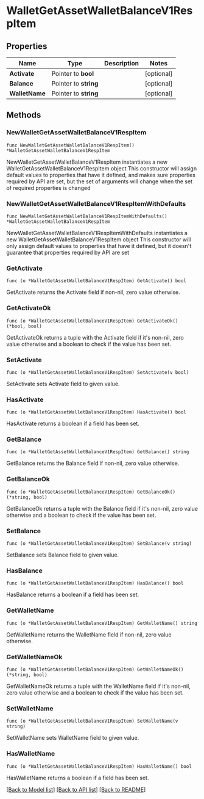 # WalletGetAssetWalletBalanceV1RespItem

## Properties

Name | Type | Description | Notes
------------ | ------------- | ------------- | -------------
**Activate** | Pointer to **bool** |  | [optional] 
**Balance** | Pointer to **string** |  | [optional] 
**WalletName** | Pointer to **string** |  | [optional] 

## Methods

### NewWalletGetAssetWalletBalanceV1RespItem

`func NewWalletGetAssetWalletBalanceV1RespItem() *WalletGetAssetWalletBalanceV1RespItem`

NewWalletGetAssetWalletBalanceV1RespItem instantiates a new WalletGetAssetWalletBalanceV1RespItem object
This constructor will assign default values to properties that have it defined,
and makes sure properties required by API are set, but the set of arguments
will change when the set of required properties is changed

### NewWalletGetAssetWalletBalanceV1RespItemWithDefaults

`func NewWalletGetAssetWalletBalanceV1RespItemWithDefaults() *WalletGetAssetWalletBalanceV1RespItem`

NewWalletGetAssetWalletBalanceV1RespItemWithDefaults instantiates a new WalletGetAssetWalletBalanceV1RespItem object
This constructor will only assign default values to properties that have it defined,
but it doesn't guarantee that properties required by API are set

### GetActivate

`func (o *WalletGetAssetWalletBalanceV1RespItem) GetActivate() bool`

GetActivate returns the Activate field if non-nil, zero value otherwise.

### GetActivateOk

`func (o *WalletGetAssetWalletBalanceV1RespItem) GetActivateOk() (*bool, bool)`

GetActivateOk returns a tuple with the Activate field if it's non-nil, zero value otherwise
and a boolean to check if the value has been set.

### SetActivate

`func (o *WalletGetAssetWalletBalanceV1RespItem) SetActivate(v bool)`

SetActivate sets Activate field to given value.

### HasActivate

`func (o *WalletGetAssetWalletBalanceV1RespItem) HasActivate() bool`

HasActivate returns a boolean if a field has been set.

### GetBalance

`func (o *WalletGetAssetWalletBalanceV1RespItem) GetBalance() string`

GetBalance returns the Balance field if non-nil, zero value otherwise.

### GetBalanceOk

`func (o *WalletGetAssetWalletBalanceV1RespItem) GetBalanceOk() (*string, bool)`

GetBalanceOk returns a tuple with the Balance field if it's non-nil, zero value otherwise
and a boolean to check if the value has been set.

### SetBalance

`func (o *WalletGetAssetWalletBalanceV1RespItem) SetBalance(v string)`

SetBalance sets Balance field to given value.

### HasBalance

`func (o *WalletGetAssetWalletBalanceV1RespItem) HasBalance() bool`

HasBalance returns a boolean if a field has been set.

### GetWalletName

`func (o *WalletGetAssetWalletBalanceV1RespItem) GetWalletName() string`

GetWalletName returns the WalletName field if non-nil, zero value otherwise.

### GetWalletNameOk

`func (o *WalletGetAssetWalletBalanceV1RespItem) GetWalletNameOk() (*string, bool)`

GetWalletNameOk returns a tuple with the WalletName field if it's non-nil, zero value otherwise
and a boolean to check if the value has been set.

### SetWalletName

`func (o *WalletGetAssetWalletBalanceV1RespItem) SetWalletName(v string)`

SetWalletName sets WalletName field to given value.

### HasWalletName

`func (o *WalletGetAssetWalletBalanceV1RespItem) HasWalletName() bool`

HasWalletName returns a boolean if a field has been set.


[[Back to Model list]](../README.md#documentation-for-models) [[Back to API list]](../README.md#documentation-for-api-endpoints) [[Back to README]](../README.md)


